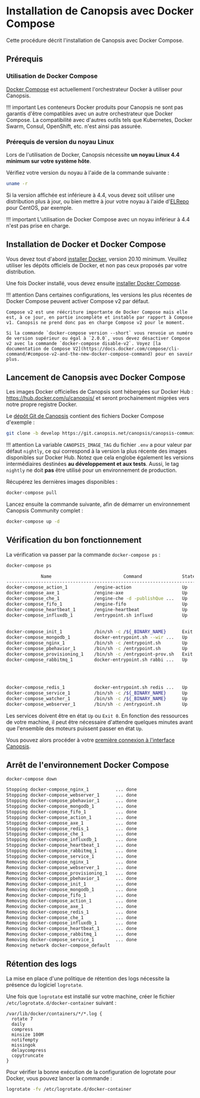# Installation de Canopsis avec Docker Compose

Cette procédure décrit l'installation de Canopsis avec Docker Compose.

## Prérequis

### Utilisation de Docker Compose

[Docker Compose](https://docs.docker.com/compose/) est actuellement l'orchestrateur Docker à utiliser pour Canopsis.

!!! important
    Les conteneurs Docker produits pour Canopsis ne sont pas garantis d'être compatibles avec un autre orchestrateur que Docker Compose. La compatibilité avec d'autres outils tels que Kubernetes, Docker Swarm, Consul, OpenShift, etc. n'est ainsi pas assurée.

### Prérequis de version du noyau Linux

Lors de l'utilisation de Docker, Canopsis nécessite **un noyau Linux 4.4 minimum sur votre système hôte**.

Vérifiez votre version du noyau à l'aide de la commande suivante :
```sh
uname -r
```

Si la version affichée est inférieure à 4.4, vous devez soit utiliser une distribution plus à jour, ou bien mettre à jour votre noyau à l'aide d'[ELRepo](https://elrepo.org/tiki/kernel-lt) pour CentOS, par exemple.

!!! important
    L'utilisation de Docker Compose avec un noyau inférieur à 4.4 n'est pas prise en charge.

## Installation de Docker et Docker Compose

Vous devez tout d'abord [installer Docker](https://docs.docker.com/get-docker/), version 20.10 minimum. Veuillez utiliser les dépôts officiels de Docker, et non pas ceux proposés par votre distribution.

Une fois Docker installé, vous devez ensuite [installer Docker Compose](https://docs.docker.com/compose/install/#install-compose).

!!! attention
    Dans certaines configurations, les versions les plus récentes de Docker Compose peuvent activer Compose v2 par défaut.

    Compose v2 est une réécriture importante de Docker Compose mais elle est, à ce jour, en partie incomplète et instable par rapport à Compose v1. Canopsis ne prend donc pas en charge Compose v2 pour le moment.

    Si la commande `docker-compose version --short` vous renvoie un numéro de version supérieur ou égal à `2.0.0`, vous devez désactiver Compose v2 avec la commande `docker-compose disable-v2`. Voyez [la documentation de Compose V2](https://docs.docker.com/compose/cli-command/#compose-v2-and-the-new-docker-compose-command) pour en savoir plus.

## Lancement de Canopsis avec Docker Compose

Les images Docker officielles de Canopsis sont hébergées sur Docker Hub : <https://hub.docker.com/u/canopsis/> et seront prochainement migrées vers notre propre registre Docker.

Le [dépôt Git de Canopsis](https://git.canopsis.net/canopsis/canopsis-community/-/tree/develop) contient des fichiers Docker Compose d'exemple :
```sh
git clone -b develop https://git.canopsis.net/canopsis/canopsis-community.git && cd canopsis-community/community/docker-compose
```

!!! attention
    La variable `CANOPSIS_IMAGE_TAG` du fichier `.env` a pour valeur par défaut `nightly`, ce qui correspond à la version la plus récente des images disponibles sur Docker Hub. Notez que cela englobe également les versions intermédiaires destinées **au développement et aux tests**. Aussi, le tag `nightly` ne doit **pas** être utilisé pour un environnement de production.

Récupérez les dernières images disponibles :
```sh
docker-compose pull
```

Lancez ensuite la commande suivante, afin de démarrer un environnement Canopsis Community complet :
```sh
docker-compose up -d
```

## Vérification du bon fonctionnement

La vérification va passer par la commande `docker-compose ps` :

```sh
docker-compose ps

             Name                           Command               State                Ports
--------------------------------------------------------------------------------------------------------
docker-compose_action_1          /engine-action                   Up
docker-compose_axe_1             /engine-axe                      Up
docker-compose_che_1             /engine-che -d -publishQue ...   Up
docker-compose_fifo_1            /engine-fifo                     Up
docker-compose_heartbeat_1       /engine-heartbeat                Up
docker-compose_influxdb_1        /entrypoint.sh influxd           Up       0.0.0.0:4444->4444/udp,
                                                                           0.0.0.0:8083->8083/tcp,
                                                                           0.0.0.0:8086->8086/tcp
docker-compose_init_1            /bin/sh -c /${_BINARY_NAME}      Exit 0
docker-compose_mongodb_1         docker-entrypoint.sh --wir ...   Up       0.0.0.0:27027->27017/tcp
docker-compose_nginx_1           /bin/sh -c /entrypoint.sh        Up       0.0.0.0:80->80/tcp
docker-compose_pbehavior_1       /bin/sh -c /entrypoint.sh        Up       8082/tcp
docker-compose_provisioning_1    /bin/sh -c /entrypoint-prov.sh   Exit 0
docker-compose_rabbitmq_1        docker-entrypoint.sh rabbi ...   Up       15671/tcp,
                                                                           0.0.0.0:15672->15672/tcp,
                                                                           25672/tcp, 4369/tcp,
                                                                           5671/tcp,
                                                                           0.0.0.0:5672->5672/tcp
docker-compose_redis_1           docker-entrypoint.sh redis ...   Up       0.0.0.0:6379->6379/tcp
docker-compose_service_1         /bin/sh -c /${_BINARY_NAME}      Up
docker-compose_watcher_1         /bin/sh -c /${_BINARY_NAME}      Up
docker-compose_webserver_1       /bin/sh -c /entrypoint.sh        Up       0.0.0.0:8082->8082/tcp
```

Les services doivent être en état `Up` ou `Exit 0`. En fonction des ressources de votre machine, il peut être nécessaire d'attendre quelques minutes avant que l'ensemble des moteurs puissent passer en état `Up`.

Vous pouvez alors procéder à votre [première connexion à l'interface Canopsis](premiere-connexion.md).

## Arrêt de l'environnement Docker Compose

```sh
docker-compose down

Stopping docker-compose_nginx_1          ... done
Stopping docker-compose_webserver_1      ... done
Stopping docker-compose_pbehavior_1      ... done
Stopping docker-compose_mongodb_1        ... done
Stopping docker-compose_fifo_1           ... done
Stopping docker-compose_action_1         ... done
Stopping docker-compose_axe_1            ... done
Stopping docker-compose_redis_1          ... done
Stopping docker-compose_che_1            ... done
Stopping docker-compose_influxdb_1       ... done
Stopping docker-compose_heartbeat_1      ... done
Stopping docker-compose_rabbitmq_1       ... done
Stopping docker-compose_service_1        ... done
Removing docker-compose_nginx_1          ... done
Removing docker-compose_webserver_1      ... done
Removing docker-compose_provisioning_1   ... done
Removing docker-compose_pbehavior_1      ... done
Removing docker-compose_init_1           ... done
Removing docker-compose_mongodb_1        ... done
Removing docker-compose_fifo_1           ... done
Removing docker-compose_action_1         ... done
Removing docker-compose_axe_1            ... done
Removing docker-compose_redis_1          ... done
Removing docker-compose_che_1            ... done
Removing docker-compose_influxdb_1       ... done
Removing docker-compose_heartbeat_1      ... done
Removing docker-compose_rabbitmq_1       ... done
Removing docker-compose_service_1        ... done
Removing network docker-compose_default
```

## Rétention des logs

La mise en place d'une politique de rétention des logs nécessite la présence du logiciel `logrotate`.

Une fois que `logrotate` est installé sur votre machine, créer le fichier `/etc/logrotate.d/docker-container` suivant :

```
/var/lib/docker/containers/*/*.log {
  rotate 7
  daily
  compress
  minsize 100M
  notifempty
  missingok
  delaycompress
  copytruncate
}
```

Pour vérifier la bonne exécution de la configuration de logrotate pour Docker, vous pouvez lancer la commande :

```sh
logrotate -fv /etc/logrotate.d/docker-container
```
